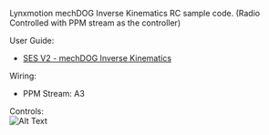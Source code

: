 Lynxmotion mechDOG Inverse Kinematics RC sample code. (Radio Controlled with PPM stream as the controller)

User Guide:
- [SES V2 - mechDOG Inverse Kinematics](https://wiki.lynxmotion.com/info/wiki/lynxmotion/view/servo-erector-set-robots-kits/ses-v2-robots/ses-v2-legged/ses-v2-mechdog/mechdog-quickstart/mechdog-setup/ik-gait/)

Wiring:<br>
- PPM Stream: A3
  
Controls:  
  ![Alt Text](https://github.com/Lynxmotion/mechDOG/blob/master/Arduino/mechDOG-IK-Gait/SESV2-mechDOG-Setup-RC-Control-IK-REV1.png)
